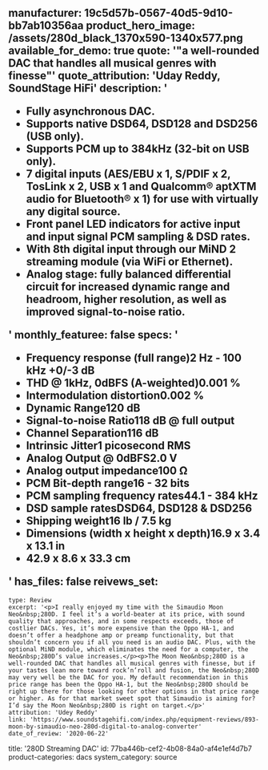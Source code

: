 manufacturer: 19c5d57b-0567-40d5-9d10-bb7ab10356aa
product_hero_image: /assets/280d_black_1370x590-1340x577.png
available_for_demo: true
quote: '"a well-rounded DAC that handles all musical genres with finesse"'
quote_attribution: 'Uday Reddy, SoundStage HiFi'
description: '<ul><li>Fully asynchronous DAC.</li><li>Supports native DSD64, DSD128 and DSD256 (USB only).</li><li>Supports PCM up to 384kHz (32-bit on USB only).</li><li>7 digital inputs (AES/EBU x 1, S/PDIF x 2, TosLink x 2, USB x 1 and Qualcomm® aptXTM audio for Bluetooth® x 1) for use with virtually any digital source.</li><li>Front panel LED indicators for active input and input signal PCM sampling &amp; DSD rates.</li><li>With 8th digital input through our MiND 2 streaming module (via WiFi or Ethernet).</li><li>Analog stage: fully balanced differential circuit for increased dynamic range and headroom, higher resolution, as well as improved signal-to-noise ratio.</li></ul>'
monthly_featuree: false
specs: '<ul><li>Frequency response (full range)2 Hz - 100 kHz +0/-3 dB</li><li>THD @ 1kHz, 0dBFS (A-weighted)0.001 %</li><li>Intermodulation distortion0.002 %</li><li>Dynamic Range120 dB</li><li>Signal-to-noise Ratio118 dB @ full output</li><li>Channel Separation116 dB</li><li>Intrinsic Jitter1 picosecond RMS</li><li>Analog Output @ 0dBFS2.0 V</li><li>Analog output impedance100 Ω</li><li>PCM Bit-depth range16 - 32 bits</li><li>PCM sampling frequency rates44.1 - 384 kHz</li><li>DSD sample ratesDSD64, DSD128 &amp; DSD256</li><li>Shipping weight16 lb / 7.5 kg</li><li>Dimensions (width x height x depth)16.9 x 3.4 x 13.1 in</li><li>42.9 x 8.6 x 33.3 cm</li></ul>'
has_files: false
reivews_set:
  -
    type: Review
    excerpt: '<p>I really enjoyed my time with the Simaudio Moon Neo&nbsp;280D. I feel it’s a world-beater at its price, with sound quality that approaches, and in some respects exceeds, those of costlier DACs. Yes, it’s more expensive than the Oppo HA-1, and doesn’t offer a headphone amp or preamp functionality, but that shouldn’t concern you if all you need is an audio DAC. Plus, with the optional MiND module, which eliminates the need for a computer, the Neo&nbsp;280D’s value increases.</p><p>The Moon Neo&nbsp;280D is a well-rounded DAC that handles all musical genres with finesse, but if your tastes lean more toward rock’n’roll and fusion, the Neo&nbsp;280D may very well be the DAC for you. My default recommendation in this price range has been the Oppo HA-1, but the Neo&nbsp;280D should be right up there for those looking for other options in that price range or higher. As for that market sweet spot that Simaudio is aiming for? I’d say the Moon Neo&nbsp;280D is right on target.</p>'
    attribution: 'Udey Reddy'
    link: 'https://www.soundstagehifi.com/index.php/equipment-reviews/893-moon-by-simaudio-neo-280d-digital-to-analog-converter'
    date_of_review: '2020-06-22'
title: '280D Streaming DAC'
id: 77ba446b-cef2-4b08-84a0-af4e1ef4d7b7
product-categories: dacs
system_category: source
